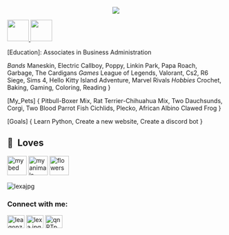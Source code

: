 <p align="center">
  <img src="https://i.pinimg.com/736x/a2/cb/04/a2cb04ea78b6de09683137a787792750.jpg"text=Lexa _!_ &animation=fadeIn&type=waving&color=gradient&height=100"/>
</p>
<a href="https://x.com/leagonz0">
  <img height="50" src="https://cdn1.iconfinder.com/data/icons/logotypes/32/square-twitter-256.png"/>
</a>
<a href="https://www.instagram.com/lexa.jpgs/">
  <img height="50" src="https://cdn2.iconfinder.com/data/icons/social-icons-33/128/Instagram-256.png"/>
</a>
</p>

[Name]: Lexa
[Located_in]: Texas
[Education]: Associates in Business Administration

[Likes]: 
{
_Bands_ Maneskin, Electric Callboy, Poppy, Linkin Park, Papa Roach, Garbage, The Cardigans
_Games_ League of Legends, Valorant, Cs2, R6 Siege, Sims 4, Hello Kitty Island Adventure, Marvel Rivals
_Hobbies_ Crochet, Baking, Gaming, Coloring, Reading
}

[My_Pets]
{
Pitbull-Boxer Mix, Rat Terrier-Chihuahua Mix, Two Dauchsunds, Corgi, Two Blood Parrot Fish Cichlids, Plecko, African Albino Clawed Frog
}

[Goals]
{
Learn Python, Create a new website, Create a discord bot
}

</p>
<h2> 🎀 &nbsp;Loves</h2>
<p align="left">
<img src="https://i.pinimg.com/736x/fe/cf/f4/fecff4b637a1a28f5933b09bdb38e2c1.jpg" alt="my bed" width="45" height="45"/>
<img src="https://i.pinimg.com/736x/79/4a/ab/794aaba599765d0d320140a1117d229a.jpg" alt="my animals" width="45" height="45"/>
<img src="https://i.pinimg.com/736x/ca/08/42/ca0842f96febac30c2a69b35a4538796.jpg" alt="flowers" width="45" height="45"/>
</p>

<p align="left"> <img src="https://komarev.com/ghpvc/?username=lexajpg&label=Profile%20views&color=0e75b6&style=flat" alt="lexajpg" /> </p>

<h3 align="left">Connect with me:</h3>
<p align="left">
<a href="https://twitter.com/leagonz0" target="blank"><img align="center" src="https://raw.githubusercontent.com/rahuldkjain/github-profile-readme-generator/master/src/images/icons/Social/twitter.svg" alt="leagonz0" height="30" width="40" /></a>
<a href="https://instagram.com/lexa.jpgs" target="blank"><img align="center" src="https://raw.githubusercontent.com/rahuldkjain/github-profile-readme-generator/master/src/images/icons/Social/instagram.svg" alt="lexa.jpgs" height="30" width="40" /></a>
<a href="https://discord.gg/qnRTpNvt9k" target="blank"><img align="center" src="https://raw.githubusercontent.com/rahuldkjain/github-profile-readme-generator/master/src/images/icons/Social/discord.svg" alt="qnRTpNvt9k" height="30" width="40" /></a>
</p>
